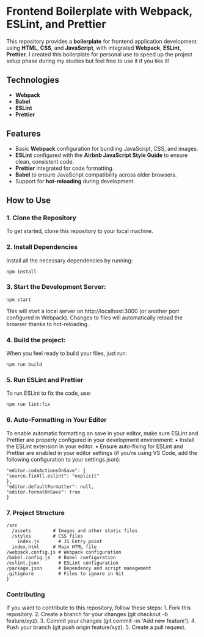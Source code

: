 # Frontend Boilerplate with Webpack, ESLint, and Prettier

This repository provides a **boilerplate** for frontend application development using **HTML**, **CSS**, and **JavaScript**, with integrated **Webpack**, **ESLint**, **Prettier**.
I created this boilerplate for personal use to speed up the project setup phase during my studies but feel free to use it if you like it!

## Technologies

- **Webpack**
- **Babel**
- **ESLint**
- **Prettier**

## Features

- Basic **Webpack** configuration for bundling JavaScript, CSS, and images.
- **ESLint** configured with the **Airbnb JavaScript Style Guide** to ensure clean, consistent code.
- **Prettier** integrated for code formatting.
- **Babel** to ensure JavaScript compatibility across older browsers.
- Support for **hot-reloading** during development.

## How to Use

### 1. Clone the Repository

To get started, clone this repository to your local machine.

### 2. Install Dependencies

Install all the necessary dependencies by running:

`npm install`

### 3. Start the Development Server:

`npm start`

This will start a local server on http://localhost:3000 (or another port configured in Webpack). Changes to files will automatically reload the browser thanks to hot-reloading.

### 4. Build the project:
When you feel ready to build your files, just run:

`npm run build`

### 5. Run ESLint and Prettier

To run ESLint to fix the code, use:

`npm run lint:fix`

### 6. Auto-Formatting in Your Editor

To enable automatic formatting on save in your editor, make sure ESLint and Prettier are properly configured in your development environment:
• Install the ESLint extension in your editor.
• Ensure auto-fixing for ESLint and Prettier are enabled in your editor settings (if you’re using VS Code, add the following configuration to your settings.json):

```{
"editor.codeActionsOnSave": {
"source.fixAll.eslint": "explicit"
},
"editor.defaultFormatter": null,
"editor.formatOnSave": true
}
```

### 7. Project Structure
```{
/src
  /assets        # Images and other static files
  /styles        # CSS files
	index.js       # JS Entry point
  index.html     # Main HTML file
/webpack.config.js # Webpack configuration
/babel.config.js   # Babel configuration
/eslint.json       # ESLint configuration
/package.json      # Dependency and script management
.gitignore         # Files to ignore in Git
}
```
### Contributing

If you want to contribute to this repository, follow these steps: 1. Fork this repository. 2. Create a branch for your changes (git checkout -b feature/xyz). 3. Commit your changes (git commit -m 'Add new feature'). 4. Push your branch (git push origin feature/xyz). 5. Create a pull request.
